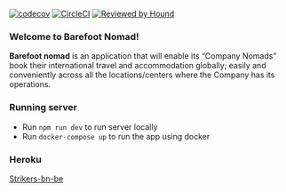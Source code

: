 [![codecov](https://codecov.io/gh/atlp-rwanda/strikers-bn-be/branch/ch182215531integratecoverallscodecoverageservice/graph/badge.svg?token=WNXM9XUUG6)](https://codecov.io/gh/atlp-rwanda/strikers-bn-be)
[![CircleCI](https://circleci.com/gh/atlp-rwanda/strikers-bn-be.svg?style=shield)](https://circleci.com/gh/circleci/circleci-docs)
[![Reviewed by Hound](https://img.shields.io/badge/Reviewed_by-Hound-8E64B0.svg)](https://houndci.com)
### Welcome to Barefoot Nomad!

<p>
  <strong>Barefoot nomad</strong> is an application that will enable its “Company Nomads” book their international travel and accommodation globally; easily and conveniently across all the locations/centers where the Company has its operations.
</p>

### Running server
- Run `npm run dev` to run server locally
- Run `docker-compose up` to run the app using docker

### Heroku 
[Strikers-bn-be](https://strikers-bn-be.herokuapp.com/)
